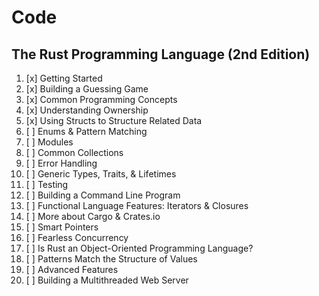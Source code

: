 # Code

## The Rust Programming Language (2nd Edition)

1. [x] Getting Started
2. [x] Building a Guessing Game
3. [x] Common Programming Concepts
4. [x] Understanding Ownership
5. [x] Using Structs to Structure Related Data
6. [ ] Enums & Pattern Matching
7. [ ] Modules
8. [ ] Common Collections
9. [ ] Error Handling
10. [ ] Generic Types, Traits, & Lifetimes
11. [ ] Testing
12. [ ] Building a Command Line Program
13. [ ] Functional Language Features: Iterators & Closures
14. [ ] More about Cargo & Crates.io
15. [ ] Smart Pointers
16. [ ] Fearless Concurrency
17. [ ] Is Rust an Object-Oriented Programming Language?
18. [ ] Patterns Match the Structure of Values
19. [ ] Advanced Features
20. [ ] Building a Multithreaded Web Server
